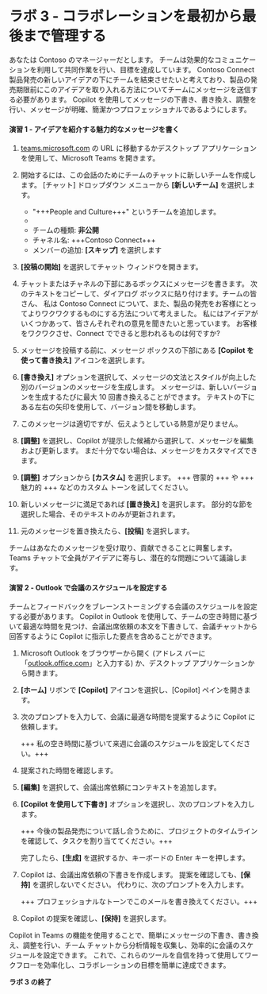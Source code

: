 # ラボ 3 - コラボレーションを最初から最後まで管理する

あなたは Contoso のマネージャーだとします。 チームは効果的なコミュニケーションを利用して共同作業を行い、目標を達成しています。 Contoso Connect 製品発売の新しいアイデアの下にチームを結束させたいと考えており、製品の発売期限前にこのアイデアを取り入れる方法についてチームにメッセージを送信する必要があります。 Copilot を使用してメッセージの下書き、書き換え、調整を行い、メッセージが明確、簡潔かつプロフェッショナルであるようにします。

#### 演習 1 - アイデアを紹介する魅力的なメッセージを書く

1. [teams.microsoft.com](https://teams.microsoft.com) の URL に移動するかデスクトップ アプリケーションを使用して、Microsoft Teams を開きます。

1. 開始するには、この会話のためにチームのチャットに新しいチームを作成します。 [チャット] ドロップダウン メニューから **[新しいチーム]** を選択します。

    - "+++People and Culture+++" というチームを追加します。
    - [説明]: 空白のままにします
    - チームの種類: **非公開**
    - チャネル名: +++Contoso Connect+++
    - メンバーの追加: **[スキップ]** を選択します

1. **[投稿の開始]** を選択してチャット ウィンドウを開きます。

1. チャットまたはチャネルの下部にあるボックスにメッセージを書きます。 次のテキストをコピーして、ダイアログ ボックスに貼り付けます。チームの皆さん、 私は Contoso Connect について、また、製品の発売をお客様にとってよりワクワクするものにする方法について考えました。 私にはアイデアがいくつかあって、皆さんそれぞれの意見を聞きたいと思っています。 お客様をワクワクさせ、Connect でできると思われるものは何ですか?

1. メッセージを投稿する前に、メッセージ ボックスの下部にある **[Copilot を使って書き換え]** アイコンを選択します。

1. **[書き換え]** オプションを選択して、メッセージの文法とスタイルが向上した別のバージョンのメッセージを生成します。 メッセージは、新しいバージョンを生成するたびに最大 10 回書き換えることができます。 テキストの下にある左右の矢印を使用して、バージョン間を移動します。

1. このメッセージは適切ですが、伝えようとしている熱意が足りません。

1. **[調整]** を選択し、Copilot が提示した候補から選択して、メッセージを編集および更新します。 まだ十分でない場合は、メッセージをカスタマイズできます。

1. **[調整]** オプションから **[カスタム]** を選択します。 +++ 啓蒙的 +++ や +++ 魅力的 +++ などのカスタム トーンを試してください。

1. 新しいメッセージに満足であれば **[置き換え]** を選択します。 部分的な節を選択した場合、そのテキストのみが更新されます。

1. 元のメッセージを置き換えたら、**[投稿]** を選択します。

チームはあなたのメッセージを受け取り、貢献できることに興奮します。 Teams チャットで全員がアイデアに寄与し、潜在的な問題について議論します。

#### 演習 2 - Outlook で会議のスケジュールを設定する

チームとフィードバックをブレーンストーミングする会議のスケジュールを設定する必要があります。 Copilot in Outlook を使用して、チームの空き時間に基づいて最適な時間を見つけ、会議出席依頼の本文を下書きして、会議チャットから回答するように Copilot に指示した要点を含めることができます。

1. Microsoft Outlook をブラウザーから開く (アドレス バーに「[outlook.office.com](https://outlook.office.com)」と入力する) か、デスクトップ アプリケーションから開きます。

1. **[ホーム]** リボンで **[Copilot]** アイコンを選択し、[Copilot] ペインを開きます。

1. 次のプロンプトを入力して、会議に最適な時間を提案するように Copilot に依頼します。

    +++ 私の空き時間に基づいて来週に会議のスケジュールを設定してください。+++

1. 提案された時間を確認します。

1. **[編集]** を選択して、会議出席依頼にコンテキストを追加します。

1. **[Copilot を使用して下書き]** オプションを選択し、次のプロンプトを入力します。

    +++ 今後の製品発売について話し合うために、プロジェクトのタイムラインを確認して、タスクを割り当ててください。+++

    完了したら、**[生成]** を選択するか、キーボードの Enter キーを押します。

1. Copilot は、会議出席依頼の下書きを作成します。 提案を確認しても、**[保持]** を選択しないでください。 代わりに、次のプロンプトを入力します。

    +++ プロフェッショナルなトーンでこのメールを書き換えてください。+++

1. Copilot の提案を確認し、**[保持]** を選択します。

Copilot in Teams の機能を使用することで、簡単にメッセージの下書き、書き換え、調整を行い、チーム チャットから分析情報を収集し、効率的に会議のスケジュールを設定できます。 これで、これらのツールを自信を持って使用してワークフローを効率化し、コラボレーションの目標を簡単に達成できます。

**ラボ 3 の終了**
